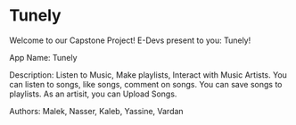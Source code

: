# Tunely
Welcome to our Capstone Project! E-Devs present to you: Tunely!

App Name: Tunely

Description: Listen to Music, Make playlists, Interact with Music Artists.
You can listen to songs, like songs, comment on songs. You can save songs to playlists.
As an artisit, you can Upload Songs.

Authors: Malek, Nasser, Kaleb, Yassine, Vardan


